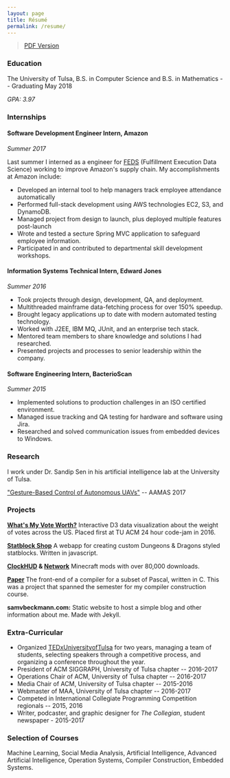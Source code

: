 ```yaml
---
layout: page
title: Résumé
permalink: /resume/
---
```


>[PDF Version](/documents/resume.pdf)

### Education
The University of Tulsa, B.S. in Computer Science and B.S. in Mathematics -- Graduating May 2018

_GPA: 3.97_

### Internships

#### Software Development Engineer Intern, Amazon
_Summer 2017_

Last summer I interned as a engineer for [FEDS](https://amazon.jobs/feds) (Fulfillment Execution Data Science) working to improve Amazon's supply chain. My accomplishments at Amazon include:

- Developed an internal tool to help managers track employee attendance automatically
- Performed full-stack development using AWS technologies EC2, S3, and DynamoDB.
- Managed project from design to launch, plus deployed multiple features post-launch
- Wrote and tested a secture Spring MVC application to safeguard employee information.
- Participated in and contributed to departmental skill development workshops.

#### Information Systems Technical Intern, Edward Jones
_Summer 2016_

- Took projects through design, development, QA, and deployment.
- Multithreaded mainframe data-fetching process for over 150% speedup.
- Brought legacy applications up to date with modern automated testing technology.
- Worked with J2EE, IBM MQ, JUnit, and an enterprise tech stack.
- Mentored team members to share knowledge and solutions I had researched.
- Presented projects and processes to senior leadership within the company.

#### Software Engineering Intern, BacterioScan
_Summer 2015_

- Implemented solutions to production challenges in an ISO certified environment.
- Managed issue tracking and QA testing for hardware and software using Jira.
- Researched and solved communication issues from embedded devices to Windows.

### Research
I work under Dr. Sandip Sen in his artificial intelligence lab at the University of Tulsa.

["Gesture-Based Control of Autonomous UAVs"](http://www.aamas2017.org/proceedings/pdfs/p1484.pdf) -- AAMAS 2017

### Projects [<i class="fa fa-link" aria-hidden="true"></i>](/projects)

**[What's My Vote Worth?](http://whatsmyvoteworth.com)** Interactive D3 data visualization about the weight of votes across the US. Placed first at TU ACM 24 hour code-jam in 2016.

**[Statblock Shop](http://statblock.shop)** A webapp for creating custom Dungeons & Dragons styled statblocks. Written in javascript.

**[ClockHUD](http://www.curse.com/mc-mods/minecraft/226364-clock-hud) & [Network](http://www.curse.com/mc-mods/minecraft/232834-network)** Minecraft mods with over 80,000 downloads.

**[Paper](https://github.com/samvbeckmann/paper)** The front-end of a compiler for a subset of Pascal, written in C. This was a project that spanned the semester for my compiler construction course.

**samvbeckmann.com:** Static website to host a simple blog and other information about me. Made with Jekyll.

### Extra-Curricular

- Organized [TEDxUniversityofTulsa](https://tedxuniversityoftulsa.com) for two years, managing a team of students, selecting speakers through a competitive process, and organizing a conference throughout the year.
- President of ACM SIGGRAPH, University of Tulsa chapter -- 2016-2017
- Operations Chair of ACM, University of Tulsa chapter -- 2016-2017
- Media Chair of ACM, University of Tulsa chapter -- 2015-2016
- Webmaster of MAA, University of Tulsa chapter -- 2016-2017
- Competed in International Collegiate Programming Competition regionals -- 2015, 2016
- Writer, podcaster, and graphic designer for _The Collegian_, student newspaper - 2015-2017

### Selection of Courses
Machine Learning, Social Media Analysis, Artificial Intelligence, Advanced Artificial Intelligence, Operation Systems, Compiler Construction, Embedded Systems.
